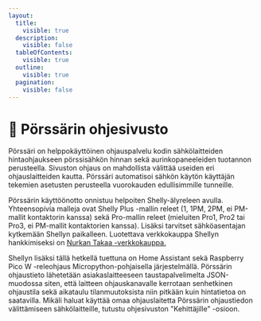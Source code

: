 ```yaml
---
layout:
  title:
    visible: true
  description:
    visible: false
  tableOfContents:
    visible: true
  outline:
    visible: true
  pagination:
    visible: false
---
```


# 🔌 Pörssärin ohjesivusto

Pörssäri on helppokäyttöinen ohjauspalvelu kodin sähkölaitteiden hintaohjaukseen pörssisähkön hinnan sekä aurinkopaneeleiden tuotannon perusteella. Sivuston ohjaus on mahdollista välittää useiden eri ohjauslaitteiden kautta. Pörssäri automatisoi sähkön käytön käyttäjän tekemien asetusten perusteella vuorokauden edullisimmille tunneille.

Pörssärin käyttöönotto onnistuu helpoiten Shelly-älyreleen avulla. Yhteensopivia malleja ovat Shelly Plus -mallin releet (1, 1PM, 2PM, ei PM-mallit kontaktorin kanssa) sekä Pro-mallin releet (mieluiten Pro1, Pro2 tai Pro3, ei PM-mallit kontaktorien kanssa). Lisäksi tarvitset sähköasentajan kytkemään Shellyn paikalleen. Luotettava verkkokauppa Shellyn hankkimiseksi on [Nurkan Takaa -verkkokauppa.](https://verkkokauppa.nurkantakaa.fi/)

Shellyn lisäksi tällä hetkellä tuettuna on Home Assistant sekä Raspberry Pico W -releohjaus Micropython-pohjaisella järjestelmällä. Pörssärin ohjaustieto lähetetään asiakaslaitteeseen taustapalvelimelta JSON-muodossa siten, että laitteen ohjauskanavalle kerrotaan senhetkinen ohjaustila sekä aikataulu tilanmuutoksista niin pitkään kuin hintatietoa on saatavilla. Mikäli haluat käyttää omaa ohjauslaitetta Pörssärin ohjaustiedon välittämiseen sähkölaitteille, tutustu ohjesivuston "Kehittäjille" -osioon.
